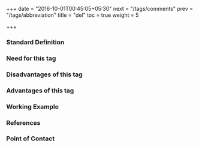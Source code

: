 +++
date = "2016-10-01T00:45:05+05:30"
next = "/tags/comments"
prev = "/tags/abbreviation"
title = "del"
toc = true
weight = 5

+++

<h3>Standard Definition</h3>

<h3>Need for this tag</h3>

<h3>Disadvantages of this tag</h3>

<h3>Advantages of this tag</h3>

<h3>Working Example</h3>

<h3>References</h3>

<h3>Point of Contact</h3>
